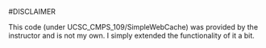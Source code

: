 #DISCLAIMER

This code (under UCSC_CMPS_109/SimpleWebCache) was provided by the instructor and is not my own. I simply extended the functionality of it a bit.
